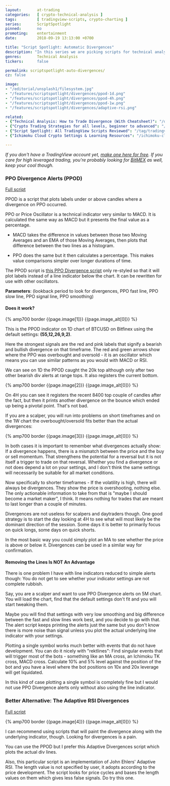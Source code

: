 ```yaml
---
layout:       at-trading
categories:   [ crypto-technical-analysis ]
tags:         [ tradingview-scripts, crypto-charting ]
series:       ScriptSpotlight
pinned:       no
promoting:    entertainment
date:         2018-09-19 13:13:00 +0700

title: "Script Spotlight: Automatic Divergences"
description: "In this series we are picking scripts for technical analysis that recently popped up in the TradingView daily popular feed."
genres:       Technical Analysis
tickers:      false

permalink: scriptspotlight-auto-divergences/
cz: false

image:
- "/editorial/unsplash1/filesystem.jpg"
- "/features/scriptspotlight/divergences/ppod-1d.png"
- "/features/scriptspotlight/divergences/ppod-4h.png"
- "/features/scriptspotlight/divergences/ppod-1w.png"
- "/features/scriptspotlight/divergences/adaptive-rsi.png"

related:
- {"Technical Analysis: How to Trade Divergence (With Cheatsheet)": "/divergences/"}
- {"Crypto Trading Strategies for all levels, beginner to advanced": "/strategy/"}
- {"Script Spotlight: All TradingView Scripts Reviewed": "/tag/tradingview-script-review/"}
- {"Ichimoku Cloud Crypto Settings & Learning Resources": "/ichimoku-cloud/"}

---
```


*If you don't have a TradingView account yet, [make one here for free](http://bit.ly/atnet-tv). If you care for high leveraged trading, you're probably looking for [BitMEX](http://bit.ly/melancholic-100x) as well, keep your cool though.*

### PPO Divergence Alerts (PPOD)

[Full script](https://www.tradingview.com/script/CFMteznK-PPO-Divergence-Alerts-2-0/)

PPOD is a script that plots labels under or above candles where a divergence on PPO occurred.

PPO or Price Oscillator is a technical indicator very similar to MACD. It is calculated the same way as MACD but it presents the final value as a percentage.

* MACD takes the difference in values between those two Moving Averages and an EMA of those Moving Averages, then plots that difference between the two lines as a histogram.

* PPO does the same but it then calculates a percentage. This makes value comparisons simpler over longer durations of time.

The PPOD script is [this PPO Divergence script](https://www.tradingview.com/script/p3oqCa56-Pekipek-s-PPO-Divergence-BETA/) only re-styled so that it will plot labels instead of a line indicator below the chart. It can be rewritten for use with other oscillators.

**Parameters**: (lookback period to look for divergences, PPO fast line, PPO slow line, PPO signal line, PPO smoothing)

#### Does it work?

{% amp700 border {{page.image[1]}} {{page.image_alt[0]}} %}

This is the PPOD indicator on 1D chart of BTCUSD on Bitfinex using the default settings: **(55,12,26,9,2)**.

Here the strongest signals are the red and pink labels that signify a bearish and bullish divergence on that timeframe. The red and green arrows show where the PPO was overbought and oversold - it is an oscillator which means you can use similar patterns as you would with MACD or RSI.

We can see on 1D the PPOD caught the 20k top although only after two other bearish div alerts at range tops. It also registers the current bottom.  

{% amp700 border {{page.image[2]}} {{page.image_alt[0]}} %}

On 4H you can see it registers the recent 8400 top couple of candles after the fact, but then it prints another divergence on the bounce which ended up being a pivotal point. That's not bad.

If you are a scalper, you will run into problems on short timeframes and on the 1W chart the overbought/oversold fits better than the actual divergences:

{% amp700 border {{page.image[3]}} {{page.image_alt[0]}} %}

In both cases it is important to remember what divergences actually show: If a divergence happens, there is a mismatch between the price and the buy or sell momentum. That strengthens the potential for a reversal but it is not itself a trigger to trade on that reversal. Whether you find a divergence or not does depend a lot on your settings, and I don't think the same settings will necessarily be suitable for all market conditions.

Now specifically to shorter timeframes - If the volatility is high, there will always be divergences. They show the price is overshooting, nothing else. The only actionable information to take from that is "maybe I should become a market maker", I think. It means nothing for trades that are meant to last longer than a couple of minutes.

Divergences are not useless for scalpers and daytraders though. One good strategy is to start the day looking at 4H to see what will most likely be the dominant direction of the session. Some days it is better to primarily focus on quick longs, some days on quick shorts.

In the most basic way you could simply plot an MA to see whether the price is above or below it. Divergences can be used in a similar way for confirmation.

#### Removing the Lines Is NOT An Advantage

There is one problem I have with line indicators reduced to simple alerts though: You do not get to see whether your indicator settings are not complete rubbish.

Say, you are a scalper and want to use PPO Divergence alerts on 5M chart. You will load the chart, find that the default settings don't fit and you will start tweaking them.

Maybe you will find that settings with very low smoothing and big difference between the fast and slow lines work best, and you decide to go with that. The alert script keeps printing the alerts just the same but you don't know there is more noise than signal unless you plot the actual underlying line indicator with your settings.

Plotting a single symbol works much better with events that do not have development. You can do it nicely with "rektlines": Find singular events that will trigger most of the bots - something like an MA cross, an Ichimoku TK cross, MACD cross. Calculate 10% and 5% level against the position of the bot and you have a level where the bot positions on 10x and 20x leverage will get liquidated.

In this kind of case plotting a single symbol is completely fine but I would not use PPO Divergence alerts only without also using the line indicator.

### Better Alternative: The Adaptive RSI Divergences

[Full script](https://www.tradingview.com/script/SvPOv1cc/)

{% amp700 border {{page.image[4]}} {{page.image_alt[0]}} %}

I can recommend using scripts that will paint the divergence along with the underlying indicator, though. Looking for divergences is a pain.

You can use the PPOD but I prefer this Adaptive Divergences script which plots the actual div lines.

Also, this particular script is an implementation of John Ehlers' Adaptive RSI. The length value is not specified by user, it adopts according to the price development. The script looks for price cycles and bases the length values on them which gives less false signals. Do try this one.

